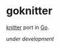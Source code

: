 # goknitter

[knitter](https://github.com/christiansiegel/knitter) port in [Go](https://golang.org/).

_under development_
